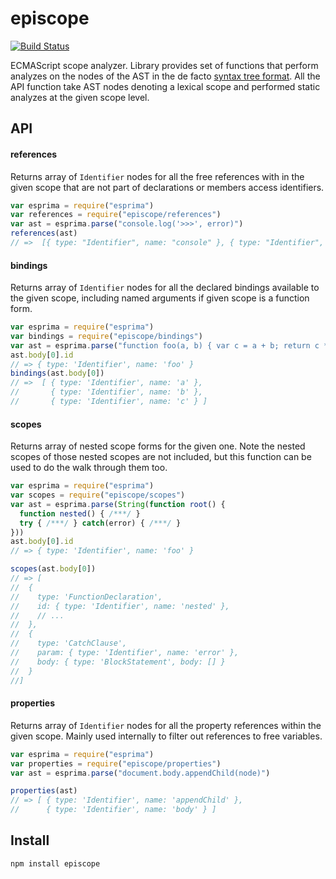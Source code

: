 # episcope

[![Build Status](https://secure.travis-ci.org/Gozala/episcope.png)](http://travis-ci.org/Gozala/episcope)

ECMAScript scope analyzer. Library provides set of functions that perform
analyzes on the nodes of the AST in the de facto [syntax tree format][ast].
All the API function take AST nodes denoting a lexical scope and performed
static analyzes at the given scope level.


## API


#### references

Returns array of `Identifier` nodes for all the free references with in the
given scope that are not part of declarations or members access identifiers.

```js
var esprima = require("esprima")
var references = require("episcope/references")
var ast = esprima.parse("console.log('>>>', error)")
references(ast)
// =>  [{ type: "Identifier", name: "console" }, { type: "Identifier", name: "error" }]
```

#### bindings

Returns array of `Identifier` nodes for all the declared bindings available
to the given scope, including named arguments if given scope is a function
form.

```js
var esprima = require("esprima")
var bindings = require("episcope/bindings")
var ast = esprima.parse("function foo(a, b) { var c = a + b; return c * c }")
ast.body[0].id
// => { type: 'Identifier', name: 'foo' }
bindings(ast.body[0])
// =>  [ { type: 'Identifier', name: 'a' },
//       { type: 'Identifier', name: 'b' },
//       { type: 'Identifier', name: 'c' } ]
```

#### scopes

Returns array of nested scope forms for the given one. Note the nested scopes
of those nested scopes are not included, but this function can be used to
do the walk through them too.

```js
var esprima = require("esprima")
var scopes = require("episcope/scopes")
var ast = esprima.parse(String(function root() {
  function nested() { /***/ }
  try { /***/ } catch(error) { /***/ }
}))
ast.body[0].id
// => { type: 'Identifier', name: 'foo' }

scopes(ast.body[0])
// => [
//  { 
//    type: 'FunctionDeclaration',
//    id: { type: 'Identifier', name: 'nested' },
//    // ...
//  },
//  {
//    type: 'CatchClause',
//    param: { type: 'Identifier', name: 'error' },
//    body: { type: 'BlockStatement', body: [] }
//  }
//]
```

#### properties

Returns array of `Identifier` nodes for all the property references within
the given scope. Mainly used internally to filter out references to free
variables.

```js
var esprima = require("esprima")
var properties = require("episcope/properties")
var ast = esprima.parse("document.body.appendChild(node)")

properties(ast)
// => [ { type: 'Identifier', name: 'appendChild' },
//      { type: 'Identifier', name: 'body' } ]
```

## Install

    npm install episcope

[esprima]:http://esprima.org/
[ast]:http://esprima.org/doc/index.html#ast
